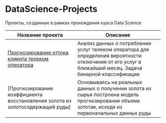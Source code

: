 # DataScience-Projects

Проекты, созданные в рамках прохождения курса Data Science

| Название проекта | Описание |
| ----------- | ----------- |
| [Прогнозирование оттока клиента телеком оператора](https://github.com/KhokhlovaTatiana/DataScience-Projects/blob/a88ab244caa1adb7de408b35020cc6416d1f3001/churn%20forecast%20Telco.ipynb) | Анализ данных о потреблении услуг телеком оператора для определения вероятности отключения от его услуг в ближайший месяц. Задача бинарной классификации|
| [Прогнозирование коэффициента восстановления золота из золотосодержащей руды] | Основываясь на реальных данных о получении золота из сырья построена модель прогнозирования объема зототая, исходя из первоначальных данных руды | 

